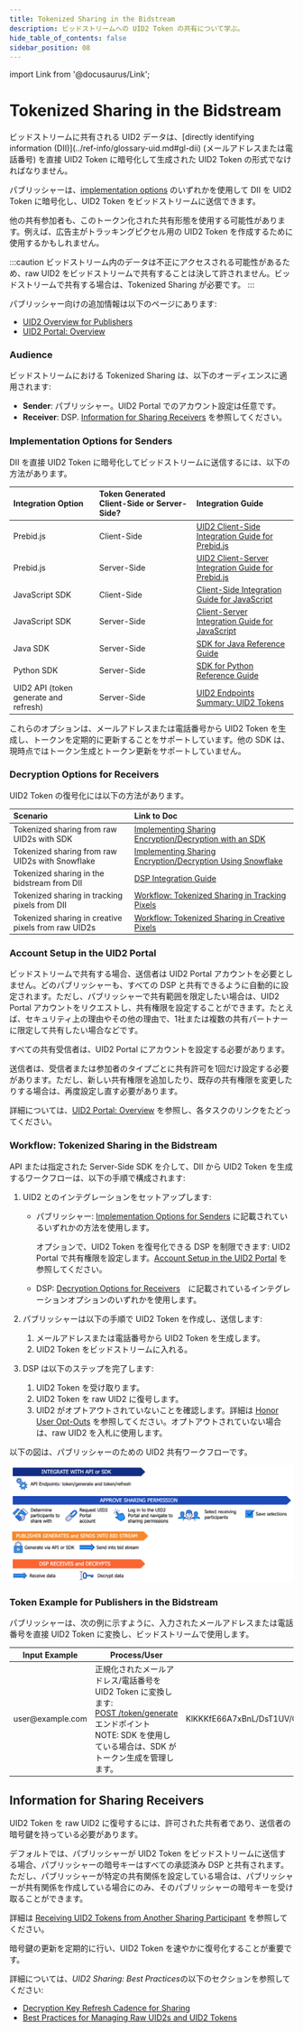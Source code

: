 ```yaml
---
title: Tokenized Sharing in the Bidstream
description: ビッドストリームへの UID2 Token の共有について学ぶ。
hide_table_of_contents: false
sidebar_position: 08
---
```


import Link from '@docusaurus/Link';

# Tokenized Sharing in the Bidstream

<Link href="../ref-info/glossary-uid#gl-bidstream">ビッドストリーム</Link>に共有される UID2 データは、[directly identifying information (DII)](../ref-info/glossary-uid.md#gl-dii) (メールアドレスまたは電話番号) を直接 UID2 Token に暗号化して生成された UID2 Token の形式でなければなりません。

パブリッシャーは、[implementation options](#implementation-options-for-senders) のいずれかを使用して DII を UID2 Token に暗号化し、UID2 Token をビッドストリームに送信できます。

他の共有参加者も、このトークン化された共有形態を使用する可能性があります。例えば、広告主がトラッキングピクセル用の UID2 Token を作成するために使用するかもしれません。

:::caution
ビッドストリーム内のデータは不正にアクセスされる可能性があるため、raw UID2 をビッドストリームで共有することは決して許されません。ビッドストリームで共有する場合は、Tokenized Sharing が必要です。
:::

パブリッシャー向けの追加情報は以下のページにあります:
- [UID2 Overview for Publishers](../overviews/overview-publishers.md)
- [UID2 Portal: Overview](../portal/portal-overview.md)

### Audience

ビッドストリームにおける Tokenized Sharing は、以下のオーディエンスに適用されます:

- **Sender**: パブリッシャー。UID2 Portal でのアカウント設定は任意です。
- **Receiver**: DSP. [Information for Sharing Receivers](#information-for-sharing-receivers) を参照してください。

### Implementation Options for Senders

DII を直接 UID2 Token に暗号化してビッドストリームに送信するには、以下の方法があります。

| Integration Option | Token Generated Client-Side or Server-Side? | Integration Guide |
| :--- | :--- | :--- |
| Prebid.js | Client-Side | [UID2 Client-Side Integration Guide for Prebid.js](../guides/integration-prebid-client-side.md) |
| Prebid.js | Server-Side | [UID2 Client-Server Integration Guide for Prebid.js](../guides/integration-prebid-client-server.md) |
| JavaScript SDK | Client-Side | [Client-Side Integration Guide for JavaScript](../guides/integration-javascript-client-side.md) |
| JavaScript SDK | Server-Side | [Client-Server Integration Guide for JavaScript](../guides/integration-javascript-client-server.md) |
| Java SDK | Server-Side | [SDK for Java Reference Guide](../sdks/sdk-ref-java.md) |
| Python SDK | Server-Side | [SDK for Python Reference Guide](../sdks/sdk-ref-python.md) |
| UID2 API (token generate and refresh) | Server-Side | [UID2 Endpoints Summary: UID2 Tokens](../endpoints/summary-endpoints.md#uid2-tokens) | 

これらのオプションは、メールアドレスまたは電話番号から UID2 Token を生成し、トークンを定期的に更新することをサポートしています。他の SDK は、現時点ではトークン生成とトークン更新をサポートしていません。

### Decryption Options for Receivers

UID2 Token の復号化には以下の方法があります。

   | Scenario | Link to Doc |
   | :--- | :--- |
   | Tokenized sharing from raw UID2s with SDK | [Implementing Sharing Encryption/Decryption with an SDK](sharing-tokenized-from-raw.md#implementing-sharing-encryptiondecryption-with-an-sdk) |
   | Tokenized sharing from raw UID2s with Snowflake | [Implementing Sharing Encryption/Decryption Using Snowflake](sharing-tokenized-from-raw.md#implementing-sharing-encryptiondecryption-using-snowflake) |
   | Tokenized sharing in the bidstream from DII | [DSP Integration Guide](../guides/dsp-guide.md) |
   | Tokenized sharing in tracking pixels from DII | [Workflow: Tokenized Sharing in Tracking Pixels](sharing-tokenized-from-data-pixel.md#workflow-tokenized-sharing-in-tracking-pixels) |
   | Tokenized sharing in creative pixels from raw UID2s | [Workflow: Tokenized Sharing in Creative Pixels](sharing-tokenized-from-data-pixel.md#workflow-tokenized-sharing-in-creative-pixels) |

### Account Setup in the UID2 Portal

ビッドストリームで共有する場合、送信者は UID2 Portal アカウントを必要としません。どのパブリッシャーも、すべての DSP と共有できるように自動的に設定されます。ただし、パブリッシャーで共有範囲を限定したい場合は、UID2 Portal アカウントをリクエストし、共有権限を設定することができます。たとえば、セキュリティ上の理由やその他の理由で、1社または複数の共有パートナーに限定して共有したい場合などです。

すべての共有受信者は、UID2 Portal にアカウントを設定する必要があります。

送信者は、受信者または参加者のタイプごとに共有許可を1回だけ設定する必要があります。ただし、新しい共有権限を追加したり、既存の共有権限を変更したりする場合は、再度設定し直す必要があります。

詳細については、[UID2 Portal: Overview](../portal/portal-overview.md) を参照し、各タスクのリンクをたどってください。

### Workflow: Tokenized Sharing in the Bidstream

API または指定された Server-Side SDK を介して、DII から UID2 Token を生成するワークフローは、以下の手順で構成されます:

1. UID2 とのインテグレーションをセットアップします:

   - パブリッシャー: [Implementation Options for Senders](#implementation-options-for-senders) に記載されているいずれかの方法を使用します。

     オプションで、UID2 Token を復号化できる DSP を制限できます: UID2 Portal で共有権限を設定します。[Account Setup in the UID2 Portal](#account-setup-in-the-uid2-portal) を参照してください。
   - DSP: [Decryption Options for Receivers](#decryption-options-for-receivers)　に記載されているインテグレーションオプションのいずれかを使用します。

1. パブリッシャーは以下の手順で UID2 Token を作成し、送信します:

   1. メールアドレスまたは電話番号から UID2 Token を生成します。
   1. UID2 Token をビッドストリームに入れる。

1. DSP は以下のステップを完了します:

   1. UID2 Token を受け取ります。
   1. UID2 Token を raw UID2 に復号します。
   1. UID2 がオプトアウトされていないことを確認します。詳細は [Honor User Opt-Outs](../guides/dsp-guide.md#honor-user-opt-outs) を参照してください。オプトアウトされていない場合は、raw UID2 を入札に使用します。

以下の図は、パブリッシャーのための UID2 共有ワークフローです。

![UID2 Sharing Permission Integration Workflow for publishers](images/UID2_Sharing_Diagram_Integrate_SDK_Bid_Stream.png)

### Token Example for Publishers in the Bidstream

パブリッシャーは、次の例に示すように、入力されたメールアドレスまたは電話番号を直接 UID2 Token に変換し、ビッドストリームで使用します。

<table>
<colgroup>
    <col style={{
      width: "30%"
    }} />
    <col style={{
      width: "40%"
    }} />
    <col style={{
      width: "30%"
    }} />
   
  </colgroup>
<thead>
<tr>
<th>Input Example</th>
<th>Process/User</th>
<th >Result</th>
</tr>
</thead>
<tbody>
<tr>
<td>user@example.com</td>
<td>正規化されたメールアドレス/電話番号を UID2 Token に変換します:<br/><a href="../endpoints/post-token-generate">POST&nbsp;/token/generate</a> エンドポイント<br/>NOTE: SDK を使用している場合は、SDK がトークン生成を管理します。</td>
<td style={{
  wordBreak: "break-all"
}}>KlKKKfE66A7xBnL/DsT1UV/Q+V/r3xwKL89Wp7hpNllxmNkPaF8vdzenDvfoatn6sSXbFf5DfW9wwbdDwMnnOVpPxojkb8KYSGUte/FLSHtg4CLKMX52UPRV7H9UbWYvXgXC4PaVrGp/Jl5zaxPIDbAW0chULHxS+3zQCiiwHbIHshM+oJ==</td>
</tr>
</tbody>
</table>

## Information for Sharing Receivers

UID2 Token を raw UID2 に復号するには、許可された共有者であり、送信者の暗号鍵を持っている必要があります。

デフォルトでは、パブリッシャーが UID2 Token をビッドストリームに送信する場合、パブリッシャーの暗号キーはすべての承認済み DSP と共有されます。ただし、パブリッシャーが特定の共有関係を設定している場合は、パブリッシャーが共有関係を作成している場合にのみ、そのパブリッシャーの暗号キーを受け取ることができます。

詳細は [Receiving UID2 Tokens from Another Sharing Participant](sharing-tokenized-overview.md#receiving-uid2-tokens-from-another-sharing-participant) を参照してください。

暗号鍵の更新を定期的に行い、UID2 Token を速やかに復号化することが重要です。

詳細については、*UID2 Sharing: Best Practices*の以下のセクションを参照してください:

- [Decryption Key Refresh Cadence for Sharing](sharing-best-practices.md#decryption-key-refresh-cadence-for-sharing)
- [Best Practices for Managing Raw UID2s and UID2 Tokens](sharing-best-practices.md#best-practices-for-managing-raw-uid2s-and-uid2-tokens)
